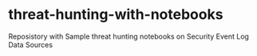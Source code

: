 # threat-hunting-with-notebooks
Reposistory with Sample threat hunting notebooks on Security Event Log Data Sources
